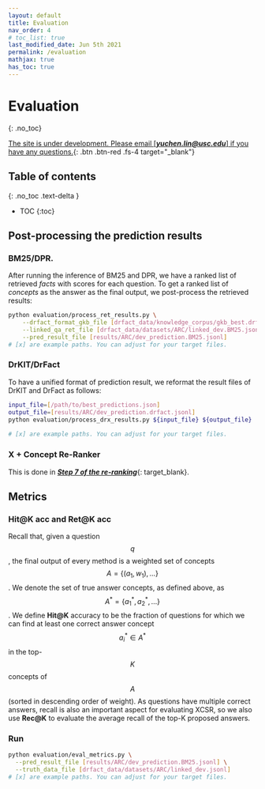```yaml
---
layout: default
title: Evaluation
nav_order: 4
# toc_list: true
last_modified_date: Jun 5th 2021
permalink: /evaluation
mathjax: true
has_toc: true
---
```


# Evaluation 
{: .no_toc}


[The site is under development. Please email [***yuchen.lin@usc.edu***] if you have any questions.](){: .btn .btn-red .fs-4 target="_blank"}

## Table of contents
{: .no_toc .text-delta }

- TOC
{:toc}



## Post-processing the prediction results 



### BM25/DPR.



After running the inference of BM25 and DPR, we have a ranked list of retrieved *facts* with scores for each question. To get a ranked list of *concepts* as the answer as the final output, we post-process the retrieved results:

```bash
python evaluation/process_ret_results.py \
    --drfact_format_gkb_file [drfact_data/knowledge_corpus/gkb_best.drfact_format.jsonl] \
    --linked_qa_ret_file [drfact_data/datasets/ARC/linked_dev.BM25.jsonl] \
    --pred_result_file [results/ARC/dev_prediction.BM25.jsonl]
# [x] are example paths. You can adjust for your target files.
```

### DrKIT/DrFact

To have a unified format of prediction result, we reformat the result files of DrKIT and DrFact as follows:
 
```bash
input_file=[/path/to/best_predictions.json]
output_file=[results/ARC/dev_prediction.drfact.jsonl]
python evaluation/process_drx_results.py ${input_file} ${output_file}
    
# [x] are example paths. You can adjust for your target files.
```

### X + Concept Re-Ranker 

This is done in [***Step 7 of the re-ranking***](/methods/dpr#step-7-dpr-retrieval-formatting-for-each-dataset){: target_blank}.

## Metrics 


### Hit@K acc and Ret@K acc

Recall that, given a question $$q$$, the final output of every method is a weighted set of concepts $$A=\{(a_1, w_1), \dots \}$$. 
We denote the set of true answer concepts, as defined above, as $$A^*=\{a_1^*, a_2^*, \dots \}$$.   We define **Hit@K** accuracy to be the fraction of questions for which we can find at least one correct answer concept $$a_i^*\in A^*$$ in the top-$$K$$ concepts of $$A$$ (sorted in descending order of weight). 
As questions have multiple correct answers, recall is also an important aspect for evaluating XCSR, so we also 
use **Rec@K** to evaluate the average recall of the top-K proposed answers.

### Run


```bash
python evaluation/eval_metrics.py \
  --pred_result_file [results/ARC/dev_prediction.BM25.jsonl] \
  --truth_data_file [drfact_data/datasets/ARC/linked_dev.jsonl]
# [x] are example paths. You can adjust for your target files.
```

